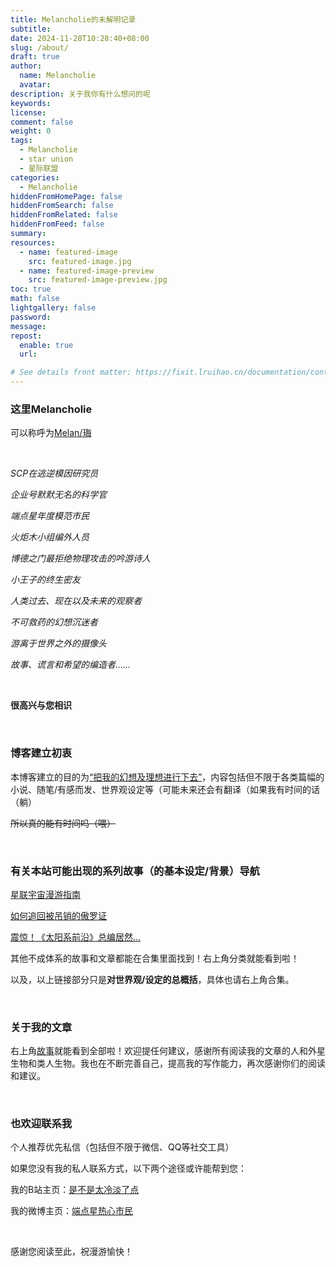 ```yaml
---
title: Melancholie的未解明记录
subtitle: 
date: 2024-11-28T10:28:40+08:00
slug: /about/
draft: true
author:
  name: Melancholie
  avatar:
description: 关于我你有什么想问的呢
keywords:
license:
comment: false
weight: 0
tags:
  - Melancholie
  - star union
  - 星际联盟
categories:
  - Melancholie
hiddenFromHomePage: false
hiddenFromSearch: false
hiddenFromRelated: false
hiddenFromFeed: false
summary:
resources:
  - name: featured-image
    src: featured-image.jpg
  - name: featured-image-preview
    src: featured-image-preview.jpg
toc: true
math: false
lightgallery: false
password:
message:
repost:
  enable: true
  url:

# See details front matter: https://fixit.lruihao.cn/documentation/content-management/introduction/#front-matter
---
```


<!--more-->

### 这里Melancholie

可以称呼为<u>Melan/珻</u>

<br/>

*SCP在逃逆模因研究员*

*企业号默默无名的科学官*

*端点星年度模范市民*

*火炬木小组编外人员*

*博德之门最拒绝物理攻击的吟游诗人*

*小王子的终生密友*

*人类过去、现在以及未来的观察者*

*不可救药的幻想沉迷者*

*游离于世界之外的摄像头*

*故事、谎言和希望的编造者……*

<br/>

**很高兴与您相识**

<br/>

### 博客建立初衷

本博客建立的目的为<u>“把我的幻想及理想进行下去”</u>，内容包括但不限于各类篇幅的小说、随笔/有感而发、世界观设定等（可能未来还会有翻译（如果我有时间的话（躺）

~~所以真的能有时间吗（喂）~~

<br/>

### 有关本站可能出现的系列故事（的基本设定/背景）导航

[星联宇宙漫游指南](/posts/guideforwanderers)

[如何追回被吊销的傲罗证](/posts/ithanisauro)

[震惊！《太阳系前沿》总编居然…](/posts/solarsystemfrontier)

其他不成体系的故事和文章都能在合集里面找到！右上角分类就能看到啦！

以及，以上链接部分只是**对世界观/设定的总概括**，具体也请右上角合集。

<br/>

### 关于我的文章

右上角[故事](/stories/)就能看到全部啦！欢迎提任何建议，感谢所有阅读我的文章的人和外星生物和类人生物。我也在不断完善自己，提高我的写作能力，再次感谢你们的阅读和建议。

<br/>

### 也欢迎联系我

个人推荐优先私信（包括但不限于微信、QQ等社交工具）

如果您没有我的私人联系方式，以下两个途径或许能帮到您：

我的B站主页：[是不是太冷淡了点](https://space.bilibili.com/518903548?spm_id_from=333.1007.0.0)

我的微博主页：[端点星热心市民](https://weibo.com/u/6483703614)

<br/>

感谢您阅读至此，祝漫游愉快！